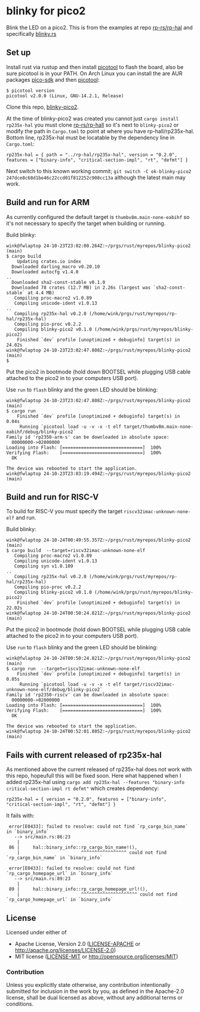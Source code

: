 # blinky for pico2

Blink the LED on a pico2. This is from the examples at repo [rp-rs/rp-hal](https://github.com/rp-rs/rp-hal)
and specifically [blinky.rs](https://github.com/rp-rs/rp-hal/blob/b41c5a7e56c4d31e16dc3ff43a802bb007d1e0bb/rp235x-hal-examples/src/bin/blinky.rs)

## Set up

Install rust via rustup and then install [picotool](https://github.com/raspberrypi/picotool)
to flash the board, also be sure picotool is in your PATH. On Arch Linux you can install
the are AUR packages [pico-sdk](https://aur.archlinux.org/packages/pico-sdk) and then
[picotool](https://aur.archlinux.org/packages/picotool):
```
$ picotool version
picotool v2.0.0 (Linux, GNU-14.2.1, Release)
```

Clone this repo, [blinky-pico2](https://github.com/winksaville/blinky-pico2).

At the time of blinky-pico2 was created you cannot just `cargo install rp235x-hal`
you must clone [rp-rs/rp-hall](https://github.com/rp-rs/rp-hal) so
it's next to `blinky-pico2` or modify the path in `Cargo.toml` to point at
where you have rp-hall/rp235x-hal. Bottom line, rp235x-hal must be locatable
by the dependency line in `Cargo.toml`:
```
rp235x-hal = { path = "../rp-hal/rp235x-hal", version = "0.2.0", features = ["binary-info", "critical-section-impl", "rt", "defmt"] }
```

Next switch to this known working commit;
`git switch -C ok-blinky-pico2 247dce8c68d1be46c22ccd01f812252c908cc13a` although
the latest main may work.

## Build and run for ARM

As currently configured the default target is `thumbv8m.main-none-eabihf` so
it's not necessary to specify the target when building or running.

Build blinky:
```
wink@fwlaptop 24-10-23T23:02:00.264Z:~/prgs/rust/myrepos/blinky-pico2 (main)
$ cargo build
    Updating crates.io index
  Downloaded darling_macro v0.20.10
  Downloaded autocfg v1.4.0
..
  Downloaded sha2-const-stable v0.1.0
  Downloaded 78 crates (12.7 MB) in 2.26s (largest was `sha2-const-stable` at 4.4 MB)
   Compiling proc-macro2 v1.0.89
   Compiling unicode-ident v1.0.13
..
   Compiling rp235x-hal v0.2.0 (/home/wink/prgs/rust/myrepos/rp-hal/rp235x-hal)
   Compiling pio-proc v0.2.2
   Compiling blinky-pico2 v0.1.0 (/home/wink/prgs/rust/myrepos/blinky-pico2)
    Finished `dev` profile [unoptimized + debuginfo] target(s) in 24.02s
wink@fwlaptop 24-10-23T23:02:47.808Z:~/prgs/rust/myrepos/blinky-pico2 (main)
$
```

Put the pico2 in bootmode (hold down BOOTSEL while plugging USB cable
attached to the pico2 in to your computers USB port).

Use `run` to `flash` blinky and the green LED should be blinking:
```
wink@fwlaptop 24-10-23T23:02:47.808Z:~/prgs/rust/myrepos/blinky-pico2 (main)
$ cargo run
    Finished `dev` profile [unoptimized + debuginfo] target(s) in 0.04s
     Running `picotool load -u -v -x -t elf target/thumbv8m.main-none-eabihf/debug/blinky-pico2`
Family id 'rp2350-arm-s' can be downloaded in absolute space:
  00000000->02000000
Loading into Flash: [==============================]  100%
Verifying Flash:    [==============================]  100%
  OK

The device was rebooted to start the application.
wink@fwlaptop 24-10-23T23:03:19.494Z:~/prgs/rust/myrepos/blinky-pico2 (main)
```

## Build and run for RISC-V

To build for RISC-V you must specify the target `riscv32imac-unknown-none-elf` and
run.

Build blinky:
```
wink@fwlaptop 24-10-24T00:49:55.357Z:~/prgs/rust/myrepos/blinky-pico2 (main)
$ cargo build  --target=riscv32imac-unknown-none-elf
   Compiling proc-macro2 v1.0.89
   Compiling unicode-ident v1.0.13
   Compiling syn v1.0.109
..
   Compiling rp235x-hal v0.2.0 (/home/wink/prgs/rust/myrepos/rp-hal/rp235x-hal)
   Compiling pio-proc v0.2.2
   Compiling blinky-pico2 v0.1.0 (/home/wink/prgs/rust/myrepos/blinky-pico2)
    Finished `dev` profile [unoptimized + debuginfo] target(s) in 22.02s
wink@fwlaptop 24-10-24T00:50:24.821Z:~/prgs/rust/myrepos/blinky-pico2 (main)
```

Put the pico2 in bootmode (hold down BOOTSEL while plugging USB cable
attached to the pico2 in to your computers USB port).

Use `run` to `flash` blinky and the green LED should be blinking:
```
wink@fwlaptop 24-10-24T00:50:24.821Z:~/prgs/rust/myrepos/blinky-pico2 (main)
$ cargo run  --target=riscv32imac-unknown-none-elf
    Finished `dev` profile [unoptimized + debuginfo] target(s) in 0.05s
     Running `picotool load -u -v -x -t elf target/riscv32imac-unknown-none-elf/debug/blinky-pico2`
Family id 'rp2350-riscv' can be downloaded in absolute space:
  00000000->02000000
Loading into Flash: [==============================]  100%
Verifying Flash:    [==============================]  100%
  OK

The device was rebooted to start the application.
wink@fwlaptop 24-10-24T00:52:01.805Z:~/prgs/rust/myrepos/blinky-pico2 (main)
```

## Fails with current released of rp235x-hal

As mentioned above the current released of rp235x-hal does not work with this repo,
hopeufull this will be fixed soon. Here what happened when I added rp235x-hal
using `cargo add rp235x-hal --features "binary-info critical-section-impl rt defmt"`
which creates dependency:
```
rp235x-hal = { version = "0.2.0", features = ["binary-info", "critical-section-impl", "rt", "defmt"] }
```

It fails with:
```
 error[E0433]: failed to resolve: could not find `rp_cargo_bin_name` in `binary_info`
   --> src/main.rs:86:23
    |
 86 |     hal::binary_info::rp_cargo_bin_name!(),
    |                       ^^^^^^^^^^^^^^^^^ could not find `rp_cargo_bin_name` in `binary_info`
 
 error[E0433]: failed to resolve: could not find `rp_cargo_homepage_url` in `binary_info`
   --> src/main.rs:89:23
    |
 89 |     hal::binary_info::rp_cargo_homepage_url!(),
    |                       ^^^^^^^^^^^^^^^^^^^^^ could not find `rp_cargo_homepage_url` in `binary_info`
```

## License

Licensed under either of

- Apache License, Version 2.0 ([LICENSE-APACHE](LICENSE-APACHE) or http://apache.org/licenses/LICENSE-2.0)
- MIT license ([LICENSE-MIT](LICENSE-MIT) or http://opensource.org/licenses/MIT)

### Contribution

Unless you explicitly state otherwise, any contribution intentionally submitted
for inclusion in the work by you, as defined in the Apache-2.0 license, shall
be dual licensed as above, without any additional terms or conditions.

